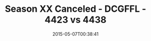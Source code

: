 ---
title: Season XX Canceled - DCGFFL - 4423 vs 4438
teams_score:
- team: 4423
  score:
- team: 4438
  score: 20
mvp: Mark H. (Camo Grey), Cody G. (Red)
game-ball: N/A
season: 10
week:
date: '2015-05-07T00:38:41'
pageid: season-10-playoff-4423-vs-4438
---